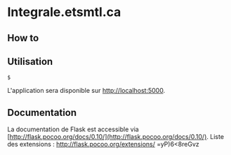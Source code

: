 # Integrale.etsmtl.ca

## How to

## Utilisation
 
	$ 
 
L'application sera disponible sur [http://localhost:5000](http://localhost:5000).


## Documentation

La documentation de Flask est accessible via [http://flask.pocoo.org/docs/0.10/](http://flask.pocoo.org/docs/0.10/).
Liste des extensions : http://flask.pocoo.org/extensions/
=yP)6<8reGvz